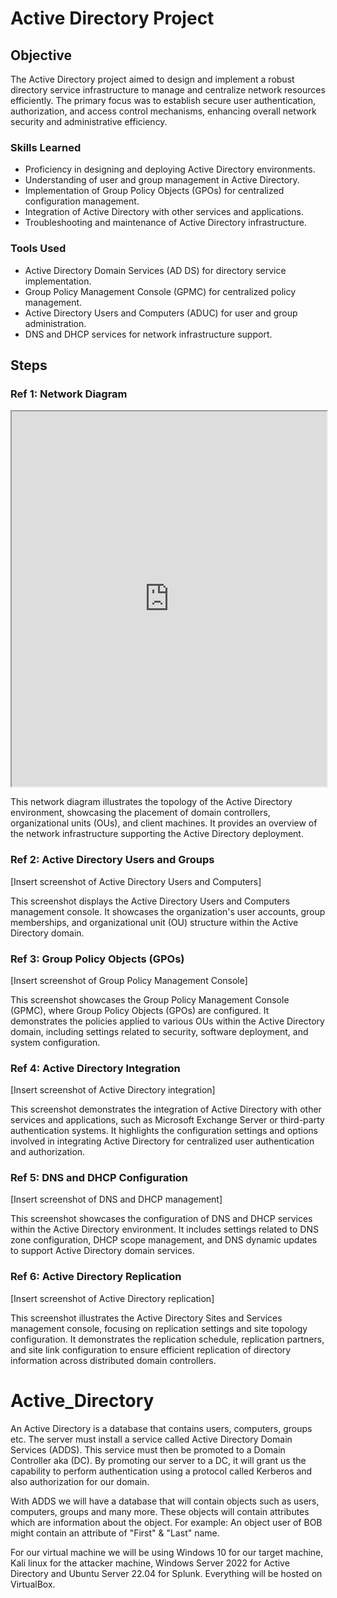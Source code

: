 # Active Directory Project

## Objective

The Active Directory project aimed to design and implement a robust directory service infrastructure to manage and centralize network resources efficiently. The primary focus was to establish secure user authentication, authorization, and access control mechanisms, enhancing overall network security and administrative efficiency.

### Skills Learned

- Proficiency in designing and deploying Active Directory environments.
- Understanding of user and group management in Active Directory.
- Implementation of Group Policy Objects (GPOs) for centralized configuration management.
- Integration of Active Directory with other services and applications.
- Troubleshooting and maintenance of Active Directory infrastructure.

### Tools Used

- Active Directory Domain Services (AD DS) for directory service implementation.
- Group Policy Management Console (GPMC) for centralized policy management.
- Active Directory Users and Computers (ADUC) for user and group administration.
- DNS and DHCP services for network infrastructure support.

## Steps

### Ref 1: Network Diagram

<iframe src="https://github.com/FrancisDunne/Active_Directory/files/15049021/Diagram.pdf" width="100%" height="600px"></iframe>


This network diagram illustrates the topology of the Active Directory environment, showcasing the placement of domain controllers, organizational units (OUs), and client machines. It provides an overview of the network infrastructure supporting the Active Directory deployment.

### Ref 2: Active Directory Users and Groups

[Insert screenshot of Active Directory Users and Computers]

This screenshot displays the Active Directory Users and Computers management console. It showcases the organization's user accounts, group memberships, and organizational unit (OU) structure within the Active Directory domain.

### Ref 3: Group Policy Objects (GPOs)

[Insert screenshot of Group Policy Management Console]

This screenshot showcases the Group Policy Management Console (GPMC), where Group Policy Objects (GPOs) are configured. It demonstrates the policies applied to various OUs within the Active Directory domain, including settings related to security, software deployment, and system configuration.

### Ref 4: Active Directory Integration

[Insert screenshot of Active Directory integration]

This screenshot demonstrates the integration of Active Directory with other services and applications, such as Microsoft Exchange Server or third-party authentication systems. It highlights the configuration settings and options involved in integrating Active Directory for centralized user authentication and authorization.

### Ref 5: DNS and DHCP Configuration

[Insert screenshot of DNS and DHCP management]

This screenshot showcases the configuration of DNS and DHCP services within the Active Directory environment. It includes settings related to DNS zone configuration, DHCP scope management, and DNS dynamic updates to support Active Directory domain services.

### Ref 6: Active Directory Replication

[Insert screenshot of Active Directory replication]

This screenshot illustrates the Active Directory Sites and Services management console, focusing on replication settings and site topology configuration. It demonstrates the replication schedule, replication partners, and site link configuration to ensure efficient replication of directory information across distributed domain controllers.





# Active_Directory

An Active Directory is a database that contains users, computers, groups etc.
The server must install a service called Active Directory Domain Services (ADDS).
This service must then be promoted to a Domain Controller aka (DC).
By promoting our server to a DC, it will grant us the capability to perform
authentication using a protocol called Kerberos and also authorization for our
domain.

With ADDS we will have a database that will contain objects such as users, 
computers, groups and many more. These objects will contain attributes which
are information about the object. For example: An object user of BOB might 
contain an attribute of "First" & "Last" name.

For our virtual machine we will be using Windows 10 for our target machine,
Kali linux for the attacker machine, Windows Server 2022 for Active Directory
and Ubuntu Server 22.04 for Splunk. Everything will be hosted on VirtualBox.
